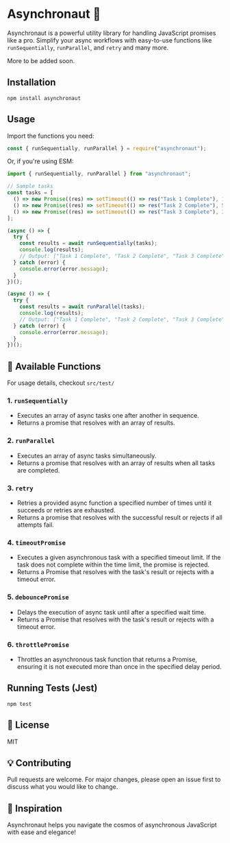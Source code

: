 # Asynchronaut 🚀

Asynchronaut is a powerful utility library for handling JavaScript promises like a pro. Simplify your async workflows with easy-to-use functions like `runSequentially`, `runParallel`, and `retry` and many more.

More to be added soon.

## Installation

```
npm install asynchronaut
```

## Usage

Import the functions you need:

```javascript
const { runSequentially, runParallel } = require("asynchronaut");
```

Or, if you're using ESM:

```javascript
import { runSequentially, runParallel } from "asynchronaut";

// Sample tasks
const tasks = [
  () => new Promise((res) => setTimeout(() => res("Task 1 Complete"), 1000)),
  () => new Promise((res) => setTimeout(() => res("Task 2 Complete"), 500)),
  () => new Promise((res) => setTimeout(() => res("Task 3 Complete"), 300)),
];

(async () => {
  try {
    const results = await runSequentially(tasks);
    console.log(results);
    // Output: ["Task 1 Complete", "Task 2 Complete", "Task 3 Complete"]
  } catch (error) {
    console.error(error.message);
  }
})();

(async () => {
  try {
    const results = await runParallel(tasks);
    console.log(results);
    // Output: ["Task 1 Complete", "Task 2 Complete", "Task 3 Complete"]
  } catch (error) {
    console.error(error.message);
  }
})();
```

## 📌 **Available Functions**

For usage details, checkout `src/test/`

### 1. `runSequentially`

- Executes an array of async tasks one after another in sequence.
- Returns a promise that resolves with an array of results.

### 2. `runParallel`

- Executes an array of async tasks simultaneously.
- Returns a promise that resolves with an array of results when all tasks are completed.

### 3. `retry`

- Retries a provided async function a specified number of times until it succeeds or retries are exhausted.
- Returns a promise that resolves with the successful result or rejects if all attempts fail.

### 4. `timeoutPromise`

- Executes a given asynchronous task with a specified timeout limit. If the task does not complete within the time limit, the promise is rejected.
- Returns a Promise that resolves with the task's result or rejects with a timeout error.

### 5. `debouncePromise`

- Delays the execution of async task until after a specified wait time.
- Returns a Promise that resolves with the task's result or rejects with a timeout error.

### 6. `throttlePromise`

- Throttles an asynchronous task function that returns a Promise, ensuring it is not executed more than once in the specified delay period.

## Running Tests (Jest)

```
npm test
```

## 📖 License

MIT

## 💡 Contributing

Pull requests are welcome. For major changes, please open an issue first to discuss what you would like to change.

## 🌟 Inspiration

Asynchronaut helps you navigate the cosmos of asynchronous JavaScript with ease and elegance!

